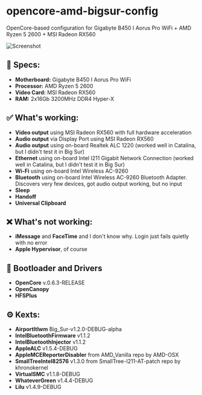 # opencore-amd-bigsur-config
OpenCore-based configuration for Gigabyte B450 I Aorus Pro WiFi + AMD Ryzen 5 2600 + MSI Radeon RX560

![Screenshot](https://i.imgur.com/t0rcchJ.png)

## 📝 Specs:
* **Motherboard:** Gigabyte B450 I Aorus Pro WiFi
* **Processor:** AMD Ryzen 5 2600
* **Video Card:** MSI Radeon RX560
* **RAM:** 2x16Gb 3200MHz DDR4 Hyper-X

## ✅ What's working:
* **Video output** using MSI Radeon RX560 with full hardware acceleration
* **Audio output** via Display Port using MSI Radeon RX560
* **Audio output** using on-board Realtek ALC 1220 (worked well in Catalina, but I didn't test it in Big Sur)
* **Ethernet** using on-board Intel I211 Gigabit Network Connection (worked well in Catalina, but I didn't test it in Big Sur)
* **Wi-Fi** using on-board Intel Wireless AC-9260
* **Bluetooth** using on-board Intel Wireless AC-9260 Bluetooth Adapter. Discovers very few devices, got audio output working, but no input
* **Sleep**
* **Handoff**
* **Universal Clipboard**

## ❌ What's not working:
* **iMessage** and **FaceTime** and I don't know why. Login just fails quietly with no error
* **Apple Hypervisor**, of course

## 🚀 Bootloader and Drivers
* **OpenCore** v.0.6.3-RELEASE
* **OpenCanopy**
* **HFSPlus**

## ⚙️ Kexts:
* **AirportItlwm** Big_Sur-v1.2.0-DEBUG-alpha
* **IntelBluetoothFirmware** v1.1.2
* **IntelBluetoothInjector** v1.1.2
* **AppleALC** v1.5.4-DEBUG
* **AppleMCEReporterDisabler** from AMD_Vanilla repo by AMD-OSX
* **SmallTreeIntel82576** v1.3.0 from SmallTree-I211-AT-patch repo by khronokernel
* **VirtualSMC** v1.1.8-DEBUG
* **WhateverGreen** v1.4.4-DEBUG
* **Lilu** v1.4.9-DEBUG
